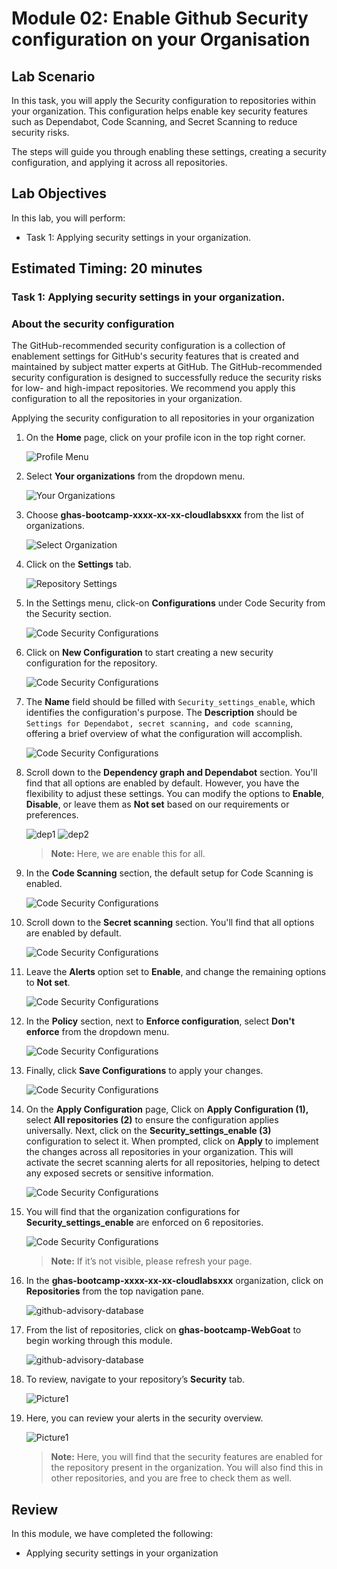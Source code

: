 # Module 02: Enable Github Security configuration on your Organisation

## Lab Scenario

In this task, you will apply the Security configuration to repositories within your organization. This configuration helps enable key security features such as Dependabot, Code Scanning, and Secret Scanning to reduce security risks.

The steps will guide you through enabling these settings, creating a security configuration, and applying it across all repositories.

## Lab Objectives
In this lab, you will perform:

- Task 1: Applying security settings in your organization.

## Estimated Timing: 20 minutes


### Task 1: Applying security settings in your organization.

### About the security configuration

The GitHub-recommended security configuration is a collection of enablement settings for GitHub's security features that is created and maintained by subject matter experts at GitHub. The GitHub-recommended security configuration is designed to successfully reduce the security risks for low- and high-impact repositories. We recommend you apply this configuration to all the repositories in your organization.

Applying the security configuration to all repositories in your organization

1. On the **Home** page, click on your profile icon in the top right corner.

   ![Profile Menu](./images/orgprofile.png)

1. Select **Your organizations** from the dropdown menu.

   ![Your Organizations](./images/org.png)

1. Choose **ghas-bootcamp-xxxx-xx-xx-cloudlabsxxx** from the list of organizations.

   ![Select Organization](./images/ghas-exercise1-4.png)

1. Click on the **Settings** tab.

   ![Repository Settings](./images/mod1org.png)

1. In the Settings menu, click-on **Configurations** under Code Security from the Security section.

   ![Code Security Configurations](./images/mod1org1.png)

1. Click on **New Configuration** to start creating a new security configuration for the repository.

   ![Code Security Configurations](./images/mod1org4.png)

1. The **Name** field should be filled with `Security_settings_enable`, which identifies the configuration's purpose. The **Description** should be `Settings for Dependabot, secret scanning, and code scanning`, offering a brief overview of what the configuration will accomplish.

   ![Code Security Configurations](./images/mod1org5.png)

1. Scroll down to the **Dependency graph and Dependabot** section. You'll find that all options are enabled by default. However, you have the flexibility to adjust these settings. You can modify the options to **Enable**, **Disable**, or leave them as **Not set** based on our requirements or preferences.

   ![dep1](./images/dep1.png)
   ![dep2](./images/dep3.png)

   >**Note:** Here, we are enable this for all.

1. In the **Code Scanning** section, the default setup for Code Scanning is enabled.

   ![Code Security Configurations](./images/codesec.png)

1. Scroll down to the **Secret scanning** section. You'll find that all options are enabled by default.

   ![Code Security Configurations](./images/mod1org6a.png)

1. Leave the **Alerts** option set to **Enable**, and change the remaining options to **Not set**.

   ![Code Security Configurations](./images/mod1org6.png)

1. In the **Policy** section, next to **Enforce configuration**, select **Don't enforce** from the dropdown menu.

   ![Code Security Configurations](./images/codesec4.png)

1. Finally, click **Save Configurations** to apply your changes.

   ![Code Security Configurations](./images/saveconf.png)

1. On the **Apply Configuration** page, Click on **Apply Configuration (1),** select **All repositories (2)** to ensure the configuration applies universally. Next, click on the **Security_settings_enable (3)** configuration to select it. When prompted, click on **Apply** to implement the changes across all repositories in your organization. This will activate the secret scanning alerts for all repositories, helping to detect any exposed secrets or sensitive information.

   ![Code Security Configurations](./images/codesec1.png)

1. You will find that the organization configurations for **Security_settings_enable** are enforced on 6 repositories.

   ![Code Security Configurations](./images/codesec3.png)

   >**Note:** If it’s not visible, please refresh your page.

1. In the **ghas-bootcamp-xxxx-xx-xx-cloudlabsxxx** organization, click on **Repositories** from the top navigation pane.

   ![github-advisory-database](images/new-repo.png)

1. From the list of repositories, click on **ghas-bootcamp-WebGoat** to begin working through this module. 

   ![github-advisory-database](images/mod3.1.png)

1. To review, navigate to your repository’s **Security** tab.

   ![Picture1](./images/security-tabat.png)

1. Here, you can review your alerts in the security overview.

   ![Picture1](./images/advance-scanning6at.png)

   >**Note:** Here, you will find that the security features are enabled for the repository present in the organization. You will also find this in other repositories, and you are free to check them as well.

## Review

In this module, we have completed the following:

- Applying security settings in your organization
